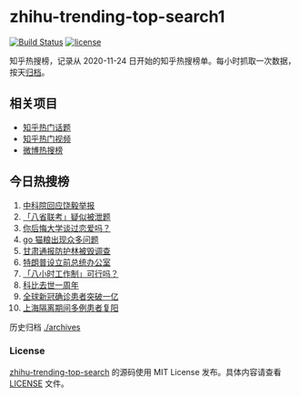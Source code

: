 # zhihu-trending-top-search1

[![Build Status](https://github.com/justjavac/zhihu-trending-top-search/workflows/ci/badge.svg?branch=main)](https://github.com/justjavac/zhihu-trending-top-search/actions)
[![license](https://img.shields.io/github/license/justjavac/zhihu-trending-top-search)](https://github.com/justjavac/zhihu-trending-top-search/blob/main/LICENSE)

知乎热搜榜，记录从 2020-11-24 日开始的知乎热搜榜单。每小时抓取一次数据，按天[归档](./archives)。

## 相关项目

- [知乎热门话题](https://github.com/justjavac/zhihu-trending-hot-questions)
- [知乎热门视频](https://github.com/justjavac/zhihu-trending-hot-video)
- [微博热搜榜](https://github.com/justjavac/weibo-trending-hot-search)

## 今日热搜榜

<!-- BEGIN -->
<!-- 最后更新时间 Wed Jan 27 2021 07:26:20 GMT+0800 (CST) -->
1. [中科院回应饶毅举报](https://www.zhihu.com/search?q=饶毅)
1. [「八省联考」疑似被泄题](https://www.zhihu.com/search?q=八省联考)
1. [你后悔大学谈过恋爱吗？](https://www.zhihu.com/search?q=后悔大学谈恋爱吗)
1. [ go 猫粮出现众多问题](https://www.zhihu.com/search?q=go猫粮)
1. [甘肃通报防护林被毁调查](https://www.zhihu.com/search?q=敦煌防护林)
1. [特朗普设立前总统办公室](https://www.zhihu.com/search?q=特朗普)
1. [「八小时工作制」可行吗？](https://www.zhihu.com/search?q=八小时工作制)
1. [科比去世一周年](https://www.zhihu.com/search?q=科比)
1. [全球新冠确诊患者突破一亿](https://www.zhihu.com/search?q=新冠确诊患者)
1. [上海隔离期间多例患者复阳](https://www.zhihu.com/search?q=上海疫情)
<!-- END -->

历史归档 [./archives](./archives)

### License

[zhihu-trending-top-search](https://github.com/justjavac/zhihu-trending-top-search) 的源码使用 MIT License 发布。具体内容请查看 [LICENSE](./LICENSE) 文件。
